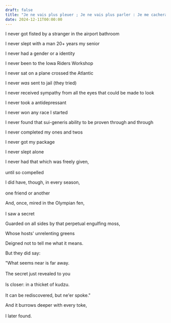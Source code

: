 ```yaml
---
draft: false
title: "Je ne vais plus pleuer ; Je ne vais plus parler : Je me cacherais-là"
date: 2024-12-11T00:00:00
---
```

I never got fisted by a stranger in the airport bathroom 

I never slept with a man 20+ years my senior 

I never had a gender or a identity 

I never been to the Iowa Riders Workshop

I never sat on a plane crossed the Atlantic 

I never *was* sent to jail (they tried)

I never received sympathy from all the eyes that could be made to look 

I never took a antidepressant 

I never won any race I started 

I never found that sui-generis ability to be proven through and through 

I never completed my ones and twos 

I never got my package 

I never slept alone 

I never had that which was freely given, <br>  
until so compelled 

I did have, though, in every season, <br>  
one friend or another 

And, once, mired in the Olympian fen, <br>  
I saw a secret

Guarded on all sides by that perpetual engulfing moss, 

Whose hosts' unrelenting greens 

Deigned not to tell me what it means.

But they did say:

"What seems near is far away. <br>  
The secret just revealed to you <br>  
Is closer: in a thicket of kudzu. <br>  
It can be rediscovered, but ne'er spoke."

And it burrows deeper with every toke, <br>  
I later found. 

